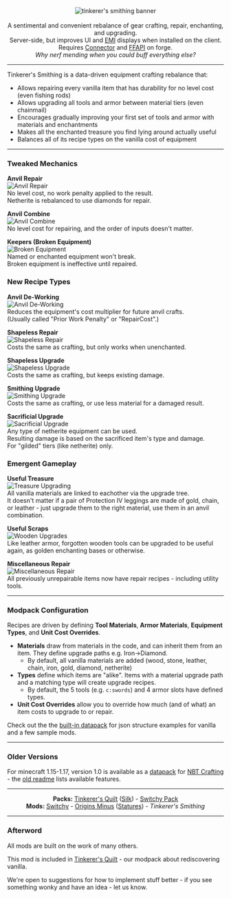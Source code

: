 <!--suppress HtmlDeprecatedTag, XmlDeprecatedElement -->
<center><img alt="tinkerer's smithing banner" src="https://cdn.modrinth.com/data/RhVpNN5O/images/a6122977eb9e1e1113a567f0e422c16960f8feaa.png" /></center><br/>

<center>A sentimental and convenient rebalance of gear crafting, repair, enchanting, and upgrading.<br/>
Server-side, but improves UI and <a href="https://modrinth.com/mod/emi">EMI</a> displays when installed on the client.<br/>
Requires <a href="https://modrinth.com/mod/connector">Connector</a> and <a href="https://modrinth.com/mod/forgified-fabric-api">FFAPI</a> on forge.<br/>
<i>Why nerf mending when you could buff everything else?</i><br/>
</center>

---

Tinkerer's Smithing is a data-driven equipment crafting rebalance that:
 - Allows repairing every vanilla item that has durability for no level cost (even fishing rods)
 - Allows upgrading all tools and armor between material tiers (even chainmail)
 - Encourages gradually improving your first set of tools and armor with materials and enchantments
 - Makes all the enchanted treasure you find lying around actually useful
 - Balances all of its recipe types on the vanilla cost of equipment

---

### Tweaked Mechanics

**Anvil Repair**<br/>
![Anvil Repair](https://cdn.modrinth.com/data/RhVpNN5O/images/f7ff03dbd4891e48f3fc31fcf8f2d013e802a34e.png)<br/>
No level cost, no work penalty applied to the result.<br/>
Netherite is rebalanced to use diamonds for repair.<br/>

**Anvil Combine**<br/>
![Anvil Combine](https://cdn.modrinth.com/data/RhVpNN5O/images/e399470dd0d196aa877e7ff824620a2fed7d347d.png)<br/>
No level cost for repairing, and the order of inputs doesn't matter.<br/>

**Keepers (Broken Equipment)**<br/>
![Broken Equipment](https://cdn.modrinth.com/data/RhVpNN5O/images/5a0f3230a213433f2bf8d53e4833aaea8d6bcac1.png)<br/>
Named or enchanted equipment won't break.<br/>
Broken equipment is ineffective until repaired.<br/>

### New Recipe Types

**Anvil De-Working**<br/>
![Anvil De-Working](https://cdn.modrinth.com/data/RhVpNN5O/images/d51392e925b080a728e3fa49aaaf195cc1c55644.png)<br/>
Reduces the equipment's cost multiplier for future anvil crafts.<br/>
(Usually called "Prior Work Penalty" or "RepairCost".)<br/>

**Shapeless Repair**<br/>
![Shapeless Repair](https://cdn.modrinth.com/data/RhVpNN5O/images/1473dac04d7165f42200c1d14c4e9dbe146084f3.gif)<br/>
Costs the same as crafting, but only works when unenchanted.<br/>

**Shapeless Upgrade**<br/>
![Shapeless Upgrade](https://cdn.modrinth.com/data/RhVpNN5O/images/35b23288618b4196a2c163de9d961779707f96f0.png)<br/>
Costs the same as crafting, but keeps existing damage.<br/>

**Smithing Upgrade**<br/>
![Smithing Upgrade](https://cdn.modrinth.com/data/RhVpNN5O/images/0b3eb56aad09e5ec7bac7017541b8d244e534449.gif)<br/>
Costs the same as crafting, or use less material for a damaged result.<br/>

**Sacrificial Upgrade**<br/>
![Sacrificial Upgrade](https://cdn.modrinth.com/data/RhVpNN5O/images/c280850dbf642ca662523b5aa3fa0a58b7424566.png)<br/>
Any type of netherite equipment can be used.<br/>
Resulting damage is based on the sacrificed item's type and damage.<br/>
For "gilded" tiers (like netherite) only.<br/>

### Emergent Gameplay

**Useful Treasure**<br/>
![Treasure Upgrading](https://cdn.modrinth.com/data/RhVpNN5O/images/aed8e9f96c645eb5dc2a608f624ca8742e4545fc.png)<br/>
All vanilla materials are linked to eachother via the upgrade tree.<br/>
It doesn't matter if a pair of Protection IV leggings are made of gold, chain, or leather - just upgrade them to the right material, use them in an anvil combination.<br/>

**Useful Scraps**<br/>
![Wooden Upgrades](https://cdn.modrinth.com/data/RhVpNN5O/images/638a8984edb015b886303688c0d539de0aab37e5.png)<br/>
Like leather armor, forgotten wooden tools can be upgraded to be useful again, as golden enchanting bases or otherwise.

**Miscellaneous Repair**<br/>
![Miscellaneous Repair](https://cdn.modrinth.com/data/RhVpNN5O/images/cbaab6458d13eb934ab237855af8c6a99c063c71.png)<br/>
All previously unrepairable items now have repair recipes - including utility tools.

---

### Modpack Configuration

Recipes are driven by defining **Tool Materials**, **Armor Materials**, **Equipment Types**, and **Unit Cost Overrides**.

- **Materials** draw from materials in the code, and can inherit them from an item. They define upgrade paths e.g. Iron->Diamond.
    - By default, all vanilla materials are added (wood, stone, leather, chain, iron, gold, diamond, netherite)
- **Types** define which items are "alike". Items with a material upgrade path and a matching type will create upgrade recipes.
    - By default, the 5 tools (e.g. `c:swords`) and 4 armor slots have defined types.
- **Unit Cost Overrides** allow you to override how much (and of what) an item costs to upgrade to or repair.

Check out the the [built-in datapack](https://github.com/sisby-folk/tinkerers-smithing/tree/1.19/src/main/resources/data) for json structure examples for vanilla and a few sample mods.

---

### Older Versions

For minecraft 1.15-1.17, version 1.0 is available as a [datapack](https://download-directory.github.io/?url=https://github.com/sisby-folk/tinkerers-smithing/tree/nbtc2/src/main/resources) for [NBT Crafting](https://modrinth.com/mod/nbt-crafting) - the [old readme](https://github.com/sisby-folk/tinkerers-smithing/blob/nbtc2-experiments/README.md) lists available features.

---

<center><b>Packs:</b> <a href="https://modrinth.com/modpack/tinkerers-quilt">Tinkerer's Quilt</a> (<a href="https://modrinth.com/modpack/tinkerers-silk">Silk</a>) - <a href="https://modrinth.com/modpack/switchy-pack">Switchy Pack</a></center>
<center><b>Mods:</b> <a href="https://modrinth.com/mod/switchy">Switchy</a> - <a href="https://modrinth.com/mod/origins-minus">Origins Minus</a> (<a href="https://modrinth.com/mod/tinkerers-statures">Statures</a>) - <i>Tinkerer's Smithing</i></center>

---

### Afterword

All mods are built on the work of many others.

This mod is included in [Tinkerer's Quilt](https://modrinth.com/modpack/tinkerers-quilt) - our modpack about rediscovering vanilla.

We're open to suggestions for how to implement stuff better - if you see something wonky and have an idea - let us know.

